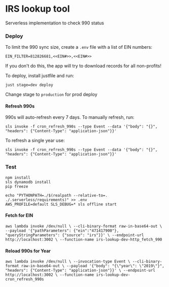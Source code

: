 # IRS lookup tool

Serverless implementation to check 990 status

### Deploy

To limit the 990 sync size, create a `.env` file with a list of EIN numbers:

    EIN_FILTER=812826681,<<EIN#>>,<<EIN#>>

If you don't do this, the app will try to download records for all non-profits!

To deploy, install justfile and run:

    just stage=dev deploy
     
Change stage to `production` for prod deploy 

#### Refresh 990s

990s will auto-refresh every 7 days. To manually refresh, run:

    sls invoke -f cron_refresh_990s --type Event --data '{"body": "{}", "headers": {"Content-Type": "application-json"}}'


To refresh a single year use:

    sls invoke -f cron_refresh_990s --type Event --data '{"body": "{}", "headers": {"Content-Type": "application-json"}}'


### Test

    npm install
    sls dynamodb install
    pip freeze
    
    echo "PYTHONPATH=./$(realpath --relative-to=. ./.serverless/requirements)" >> .env
    AWS_PROFILE=default SLS_DEBUG=* sls offline start
     
#### Fetch for EIN
`aws lambda invoke /dev/null \
   --cli-binary-format raw-in-base64-out \
   --payload '{"pathParameters": {"ein":"471417900"}, "queryStringParameters": {"source": "irs"}}' \
   --endpoint-url http://localhost:3002 \
   --function-name irs-lookup-dev-http_fetch_990`
   
#### Reload 990s for Year
`aws lambda invoke /dev/null \
   --invocation-type Event \
   --cli-binary-format raw-in-base64-out \
   --payload '{"body": "{\"year\": \"2019\"}", "headers": {"Content-Type": "application-json"}}' \
   --endpoint-url http://localhost:3002 \
   --function-name irs-lookup-dev-cron_refresh_990s`